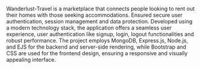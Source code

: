Wanderlust-Travel is a marketplace that connects people looking to rent out their homes with those seeking accommodations. Ensured secure user authentication, session management and data protection. Developed using a modern technology stack, the application offers a seamless user experience, user authentication like signup, login, logout functionalities and robust performance. The project employs MongoDB, Express.js, Node.js, and EJS for the backend and server-side rendering, while Bootstrap and CSS are used for the frontend design, ensuring a responsive and visually appealing interface.
